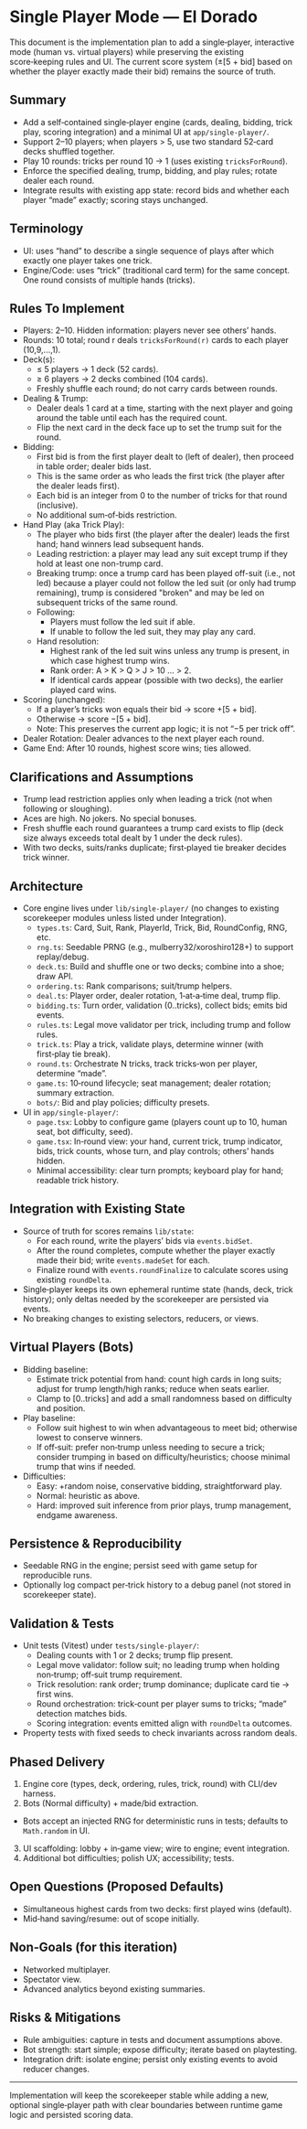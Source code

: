 # Single Player Mode — El Dorado

This document is the implementation plan to add a single‑player, interactive mode (human vs. virtual players) while preserving the existing score‑keeping rules and UI. The current score system (±[5 + bid] based on whether the player exactly made their bid) remains the source of truth.

## Summary

- Add a self‑contained single‑player engine (cards, dealing, bidding, trick play, scoring integration) and a minimal UI at `app/single-player/`.
- Support 2–10 players; when players > 5, use two standard 52‑card decks shuffled together.
- Play 10 rounds: tricks per round 10 → 1 (uses existing `tricksForRound`).
- Enforce the specified dealing, trump, bidding, and play rules; rotate dealer each round.
- Integrate results with existing app state: record bids and whether each player “made” exactly; scoring stays unchanged.

## Terminology

- UI: uses “hand” to describe a single sequence of plays after which exactly one player takes one trick.
- Engine/Code: uses “trick” (traditional card term) for the same concept. One round consists of multiple hands (tricks).

## Rules To Implement

- Players: 2–10. Hidden information: players never see others’ hands.
- Rounds: 10 total; round r deals `tricksForRound(r)` cards to each player (10,9,...,1).
- Deck(s):
  - ≤ 5 players → 1 deck (52 cards).
  - ≥ 6 players → 2 decks combined (104 cards).
  - Freshly shuffle each round; do not carry cards between rounds.
- Dealing & Trump:
  - Dealer deals 1 card at a time, starting with the next player and going around the table until each has the required count.
  - Flip the next card in the deck face up to set the trump suit for the round.
- Bidding:
  - First bid is from the first player dealt to (left of dealer), then proceed in table order; dealer bids last.
  - This is the same order as who leads the first trick (the player after the dealer leads first).
  - Each bid is an integer from 0 to the number of tricks for that round (inclusive).
  - No additional sum‑of‑bids restriction.
- Hand Play (aka Trick Play):
  - The player who bids first (the player after the dealer) leads the first hand; hand winners lead subsequent hands.
  - Leading restriction: a player may lead any suit except trump if they hold at least one non-trump card.
  - Breaking trump: once a trump card has been played off-suit (i.e., not led) because a player could not follow the led suit (or only had trump remaining), trump is considered "broken" and may be led on subsequent tricks of the same round.
  - Following:
    - Players must follow the led suit if able.
    - If unable to follow the led suit, they may play any card.
  - Hand resolution:
    - Highest rank of the led suit wins unless any trump is present, in which case highest trump wins.
    - Rank order: A > K > Q > J > 10 ... > 2.
    - If identical cards appear (possible with two decks), the earlier played card wins.
- Scoring (unchanged):
  - If a player’s tricks won equals their bid → score +[5 + bid].
  - Otherwise → score −[5 + bid].
  - Note: This preserves the current app logic; it is not “−5 per trick off”.
- Dealer Rotation: Dealer advances to the next player each round.
- Game End: After 10 rounds, highest score wins; ties allowed.

## Clarifications and Assumptions

- Trump lead restriction applies only when leading a trick (not when following or sloughing).
- Aces are high. No jokers. No special bonuses.
- Fresh shuffle each round guarantees a trump card exists to flip (deck size always exceeds total dealt by 1 under the deck rules).
- With two decks, suits/ranks duplicate; first‑played tie breaker decides trick winner.

## Architecture

- Core engine lives under `lib/single-player/` (no changes to existing scorekeeper modules unless listed under Integration).
  - `types.ts`: Card, Suit, Rank, PlayerId, Trick, Bid, RoundConfig, RNG, etc.
  - `rng.ts`: Seedable PRNG (e.g., mulberry32/xoroshiro128+) to support replay/debug.
  - `deck.ts`: Build and shuffle one or two decks; combine into a shoe; draw API.
  - `ordering.ts`: Rank comparisons; suit/trump helpers.
  - `deal.ts`: Player order, dealer rotation, 1‑at‑a‑time deal, trump flip.
  - `bidding.ts`: Turn order, validation (0..tricks), collect bids; emits bid events.
  - `rules.ts`: Legal move validator per trick, including trump and follow rules.
  - `trick.ts`: Play a trick, validate plays, determine winner (with first‑play tie break).
  - `round.ts`: Orchestrate N tricks, track tricks‑won per player, determine “made”.
  - `game.ts`: 10‑round lifecycle; seat management; dealer rotation; summary extraction.
  - `bots/`: Bid and play policies; difficulty presets.
- UI in `app/single-player/`:
  - `page.tsx`: Lobby to configure game (players count up to 10, human seat, bot difficulty, seed).
  - `game.tsx`: In‑round view: your hand, current trick, trump indicator, bids, trick counts, whose turn, and play controls; others’ hands hidden.
  - Minimal accessibility: clear turn prompts; keyboard play for hand; readable trick history.

## Integration with Existing State

- Source of truth for scores remains `lib/state`:
  - For each round, write the players’ bids via `events.bidSet`.
  - After the round completes, compute whether the player exactly made their bid; write `events.madeSet` for each.
  - Finalize round with `events.roundFinalize` to calculate scores using existing `roundDelta`.
- Single‑player keeps its own ephemeral runtime state (hands, deck, trick history); only deltas needed by the scorekeeper are persisted via events.
- No breaking changes to existing selectors, reducers, or views.

## Virtual Players (Bots)

- Bidding baseline:
  - Estimate trick potential from hand: count high cards in long suits; adjust for trump length/high ranks; reduce when seats earlier.
  - Clamp to [0..tricks] and add a small randomness based on difficulty and position.
- Play baseline:
  - Follow suit highest to win when advantageous to meet bid; otherwise lowest to conserve winners.
  - If off‑suit: prefer non‑trump unless needing to secure a trick; consider trumping in based on difficulty/heuristics; choose minimal trump that wins if needed.
- Difficulties:
  - Easy: +random noise, conservative bidding, straightforward play.
  - Normal: heuristic as above.
  - Hard: improved suit inference from prior plays, trump management, endgame awareness.

## Persistence & Reproducibility

- Seedable RNG in the engine; persist seed with game setup for reproducible runs.
- Optionally log compact per‑trick history to a debug panel (not stored in scorekeeper state).

## Validation & Tests

- Unit tests (Vitest) under `tests/single-player/`:
  - Dealing counts with 1 or 2 decks; trump flip present.
  - Legal move validator: follow suit; no leading trump when holding non‑trump; off‑suit trump requirement.
  - Trick resolution: rank order; trump dominance; duplicate card tie → first wins.
  - Round orchestration: trick‑count per player sums to tricks; “made” detection matches bids.
  - Scoring integration: events emitted align with `roundDelta` outcomes.
- Property tests with fixed seeds to check invariants across random deals.

## Phased Delivery

1. Engine core (types, deck, ordering, rules, trick, round) with CLI/dev harness.
2. Bots (Normal difficulty) + made/bid extraction.

- Bots accept an injected RNG for deterministic runs in tests; defaults to `Math.random` in UI.

3. UI scaffolding: lobby + in‑game view; wire to engine; event integration.
4. Additional bot difficulties; polish UX; accessibility; tests.

## Open Questions (Proposed Defaults)

- Simultaneous highest cards from two decks: first played wins (default).
- Mid‑hand saving/resume: out of scope initially.

## Non‑Goals (for this iteration)

- Networked multiplayer.
- Spectator view.
- Advanced analytics beyond existing summaries.

## Risks & Mitigations

- Rule ambiguities: capture in tests and document assumptions above.
- Bot strength: start simple; expose difficulty; iterate based on playtesting.
- Integration drift: isolate engine; persist only existing events to avoid reducer changes.

---

Implementation will keep the scorekeeper stable while adding a new, optional single‑player path with clear boundaries between runtime game logic and persisted scoring data.
